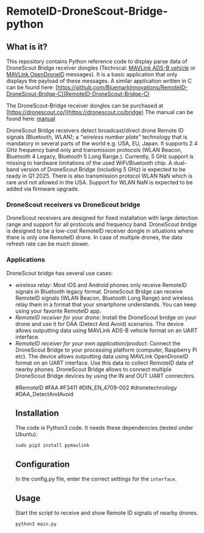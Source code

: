 # RemoteID-DroneScout-Bridge-python



## What is it?
This repository contains Python reference code to display parse data of DroneScout Bridge receiver dongles (Technical: [MAVLink ADS-B vehicle](https://mavlink.io/en/messages/common.html#ADSB_VEHICLE) or [MAVLink OpenDroneID](https://mavlink.io/en/services/opendroneid.html) messages). It is a basic application that only displays the payload of these messages. A similar application written in C can be found here: [https://github.com/BluemarkInnovations/RemoteID-DroneScout-Bridge-C](RemoteID-DroneScout-Bridge-C)



The DroneScout-Bridge receiver dongles can be purchased at [https://dronescout.co/](https://dronescout.co/bridge) The manual can be found here: [manual](https://download.bluemark.io/ds_bridge.pdf)



DroneScout Bridge receivers detect broadcast/direct drone Remote ID signals (Bluetooth, WLAN); a <em>"wireless number plate"</em> technology that is mandatory in several parts of the world e.g. USA, EU, Japan. It supports 2.4 GHz frequency band only and transmission protocols (WLAN Beacon, Bluetooth 4 Legacy, Bluetooth 5 Long Range.). Currently, 5 GHz support is missing to hardware limitations of the used WiFi/Bluetooth chip. A dual-band version of DroneScout Bridge (including 5 GHz) is expected to be ready in Q1 2025. There is also transmission protocol WLAN NaN which is rare and not allowed in the USA. Support for WLAN NaN is expected to be added via firmware upgrade. 



### DroneScout receivers vs DroneScout bridge
DroneScout receivers are designed for fixed installation with large detection range and support for all protocols and frequency band. DroneScout bridge is designed to be a low-cost RemoteID receiver dongle in situations where there is only one RemoteID drone. In case of multiple drones, the data refresh rate can be much slower.



### Applications
DroneScout bridge has several use cases:

<ul>
<li><i>wireless relay</i>: Most iOS and Android phones only receive RemoteID signals in Bluetooth legacy format. DroneScout Bridge can receive RemoteID signals (WLAN Beacon, Bluetooth Long Range) and wireless relay them in a format that your smartphone understands. You can keep using your favorite RemoteID app.</li>
<li><i>RemoteID receiver for your drone</i>: Install the DroneScout bridge on your drone and use it for DAA (Detect And Avoid) scenarios. The device allows outputting data using MAVLink ADS-B vehicle format on an UART interface.</li>
<li><i>RemoteID receiver for your own application/product</i>: Connect the DroneScout Bridge to your processing platform (computer, Raspberry Pi etc). The device allows outputting data using MAVLink OpenDroneID format on an UART interface. Use this data to collect RemoteID data of nearby phones. DroneScout Bridge allows to connect multiple DroneScout Bridge devices by using the IN and OUT UART connectors.</li>

\#RemoteID \#FAA \#F3411 \#DIN_EN_4709-002 \#dronetechnology \#DAA_DetectAndAvoid



## Installation
The code is Python3 code. It needs these dependencies (tested under Ubuntu):

```
sudo pip3 install pymavlink
```



## Configuration

In the config.py file, enter the correct settings for the ``interface``.



## Usage
Start the script to receive and show Remote ID signals of nearby drones.

```
python3 main.py
```


